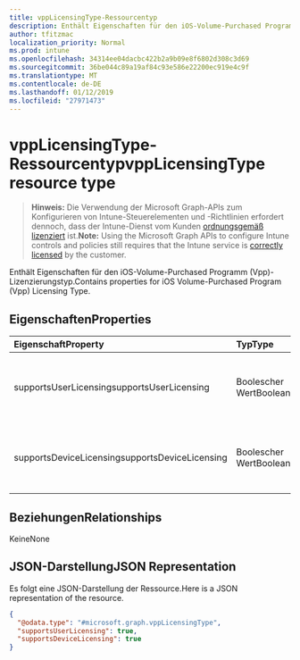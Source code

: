 ```yaml
---
title: vppLicensingType-Ressourcentyp
description: Enthält Eigenschaften für den iOS-Volume-Purchased Programm (Vpp)-Lizenzierungstyp.
author: tfitzmac
localization_priority: Normal
ms.prod: intune
ms.openlocfilehash: 34314ee04dacbc422b2a9b09e8f6802d308c3d69
ms.sourcegitcommit: 36be044c89a19af84c93e586e22200ec919e4c9f
ms.translationtype: MT
ms.contentlocale: de-DE
ms.lasthandoff: 01/12/2019
ms.locfileid: "27971473"
---
```

# <a name="vpplicensingtype-resource-type"></a><span data-ttu-id="78e56-103">vppLicensingType-Ressourcentyp</span><span class="sxs-lookup"><span data-stu-id="78e56-103">vppLicensingType resource type</span></span>

> <span data-ttu-id="78e56-104">**Hinweis:** Die Verwendung der Microsoft Graph-APIs zum Konfigurieren von Intune-Steuerelementen und -Richtlinien erfordert dennoch, dass der Intune-Dienst vom Kunden [ordnungsgemäß lizenziert](https://go.microsoft.com/fwlink/?linkid=839381) ist.</span><span class="sxs-lookup"><span data-stu-id="78e56-104">**Note:** Using the Microsoft Graph APIs to configure Intune controls and policies still requires that the Intune service is [correctly licensed](https://go.microsoft.com/fwlink/?linkid=839381) by the customer.</span></span>

<span data-ttu-id="78e56-105">Enthält Eigenschaften für den iOS-Volume-Purchased Programm (Vpp)-Lizenzierungstyp.</span><span class="sxs-lookup"><span data-stu-id="78e56-105">Contains properties for iOS Volume-Purchased Program (Vpp) Licensing Type.</span></span>
## <a name="properties"></a><span data-ttu-id="78e56-106">Eigenschaften</span><span class="sxs-lookup"><span data-stu-id="78e56-106">Properties</span></span>
|<span data-ttu-id="78e56-107">Eigenschaft</span><span class="sxs-lookup"><span data-stu-id="78e56-107">Property</span></span>|<span data-ttu-id="78e56-108">Typ</span><span class="sxs-lookup"><span data-stu-id="78e56-108">Type</span></span>|<span data-ttu-id="78e56-109">Beschreibung</span><span class="sxs-lookup"><span data-stu-id="78e56-109">Description</span></span>|
|:---|:---|:---|
|<span data-ttu-id="78e56-110">supportsUserLicensing</span><span class="sxs-lookup"><span data-stu-id="78e56-110">supportsUserLicensing</span></span>|<span data-ttu-id="78e56-111">Boolescher Wert</span><span class="sxs-lookup"><span data-stu-id="78e56-111">Boolean</span></span>|<span data-ttu-id="78e56-112">Gibt an, ob das Programm den Benutzerlizenzierungstyp unterstützt.</span><span class="sxs-lookup"><span data-stu-id="78e56-112">Whether the program supports the user licensing type.</span></span>|
|<span data-ttu-id="78e56-113">supportsDeviceLicensing</span><span class="sxs-lookup"><span data-stu-id="78e56-113">supportsDeviceLicensing</span></span>|<span data-ttu-id="78e56-114">Boolescher Wert</span><span class="sxs-lookup"><span data-stu-id="78e56-114">Boolean</span></span>|<span data-ttu-id="78e56-115">Gibt an, ob das Programm den Gerätelizenzierungstyp unterstützt.</span><span class="sxs-lookup"><span data-stu-id="78e56-115">Whether the program supports the device licensing type.</span></span>|

## <a name="relationships"></a><span data-ttu-id="78e56-116">Beziehungen</span><span class="sxs-lookup"><span data-stu-id="78e56-116">Relationships</span></span>
<span data-ttu-id="78e56-117">Keine</span><span class="sxs-lookup"><span data-stu-id="78e56-117">None</span></span>
## <a name="json-representation"></a><span data-ttu-id="78e56-118">JSON-Darstellung</span><span class="sxs-lookup"><span data-stu-id="78e56-118">JSON Representation</span></span>
<span data-ttu-id="78e56-119">Es folgt eine JSON-Darstellung der Ressource.</span><span class="sxs-lookup"><span data-stu-id="78e56-119">Here is a JSON representation of the resource.</span></span>
<!-- {
  "blockType": "resource",
  "@odata.type": "microsoft.graph.vppLicensingType"
}
-->
``` json
{
  "@odata.type": "#microsoft.graph.vppLicensingType",
  "supportsUserLicensing": true,
  "supportsDeviceLicensing": true
}
```



